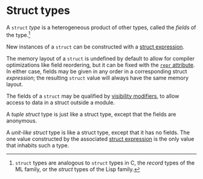 # Struct types

A `struct` *type* is a heterogeneous product of other types, called the
*fields* of the type.[^structtype]

New instances of a `struct` can be constructed with a [struct expression].

The memory layout of a `struct` is undefined by default to allow for compiler
optimizations like field reordering, but it can be fixed with the
[`repr` attribute]. In either case, fields may be given in any order in a
corresponding struct *expression*; the resulting `struct` value will always
have the same memory layout.

The fields of a `struct` may be qualified by [visibility modifiers], to allow
access to data in a struct outside a module.

A _tuple struct_ type is just like a struct type, except that the fields are
anonymous.

A _unit-like struct_ type is like a struct type, except that it has no fields.
The one value constructed by the associated [struct expression] is the only
value that inhabits such a type.

[^structtype]: `struct` types are analogous to `struct` types in C, the
    *record* types of the ML family, or the *struct* types of the Lisp family.

[`repr` attribute]: ../type-layout.md#representations
[struct expression]: ../expressions/struct-expr.md
[visibility modifiers]: ../visibility-and-privacy.md

